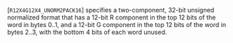 [`R12X4G12X4_UNORM2PACK16`] specifies a two-component,
32-bit unsigned normalized format that has a 12-bit R component in the
top 12 bits of the word in bytes 0..1, and a 12-bit G component in the
top 12 bits of the word in bytes 2..3, with the bottom 4 bits of each
word unused.
